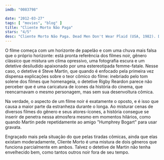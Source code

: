 ```yaml
---
imdb: "0083798"

date: "2012-03-27"
tags: [ "movies", "blog" ]
title: "Cliente Morto Não Paga"
stars: "4/5"
desc: "Cliente Morto Não Paga. Dead Men Don't Wear Plaid (USA, 1982). Dirigido por Carl Reiner. Escrito por Carl Reiner, George Gipe, Steve Martin. Com Steve Martin, Rachel Ward, Alan Ladd, Carl Reiner, Barbara Stanwyck, Ray Milland, Ava Gardner, Burt Lancaster, Humphrey Bogart."
---
```

O filme começa com um horizonte de papelão e com uma chuva mais falsa que o próprio horizonte: está pronta referência dos filmes noir, gênero clássico que mistura um clima opressivo, uma fotografia escura e um detetive desiludido apaixonado por uma estereotipada femme-fatale. Nesse caso, o detetive é Steve Martin, que quando é enfocado pela primeira vez dispensa explicações sobre o teor cômico do filme: inebriado pelo tom solene dos filmes que homenageia, o detetive Rigby Reardon parece não perceber que é uma caricatura de ícones da história do cinema, que reencarnavam o mesmo personagem, mas sem sua desenvoltura cômica.

Na verdade, o aspecto de um filme noir é exatamente o oposto, e é isso que causa a maior parte da estranheza durante o longa. Ao misturar cenas de diversos filmes do gênero e seus atores-ícones, a história consegue se inserir de penetra nessa atmosfera mesmo em momentos hilários, como quando Martin pede repetidamente ao amigo "Humphrey Bogart" para usar gravata.

Engraçado mais pela situação do que pelas tiradas cômicas, ainda que elas existam moderadamente, Cliente Morto é uma mistura de dois gêneros que funciona parcialmente em ambos. Talvez o detetive de Martin não tenha envelhecido bem, como tantos outros noir fora de seu tempo.
